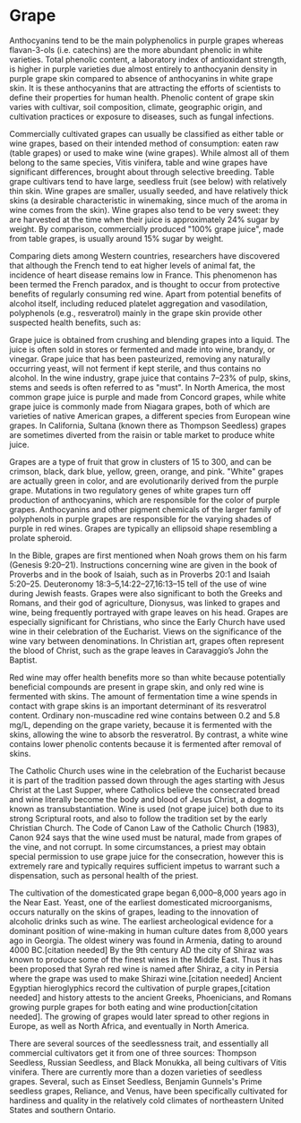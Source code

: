 # Grape

Anthocyanins tend to be the main polyphenolics in purple grapes whereas flavan-3-ols (i.e. catechins) are the more abundant phenolic in white varieties. Total phenolic content, a laboratory index of antioxidant strength, is higher in purple varieties due almost entirely to anthocyanin density in purple grape skin compared to absence of anthocyanins in white grape skin. It is these anthocyanins that are attracting the efforts of scientists to define their properties for human health. Phenolic content of grape skin varies with cultivar, soil composition, climate, geographic origin, and cultivation practices or exposure to diseases, such as fungal infections.

Commercially cultivated grapes can usually be classified as either table or wine grapes, based on their intended method of consumption: eaten raw (table grapes) or used to make wine (wine grapes). While almost all of them belong to the same species, Vitis vinifera, table and wine grapes have significant differences, brought about through selective breeding. Table grape cultivars tend to have large, seedless fruit (see below) with relatively thin skin. Wine grapes are smaller, usually seeded, and have relatively thick skins (a desirable characteristic in winemaking, since much of the aroma in wine comes from the skin). Wine grapes also tend to be very sweet: they are harvested at the time when their juice is approximately 24% sugar by weight. By comparison, commercially produced "100% grape juice", made from table grapes, is usually around 15% sugar by weight.

Comparing diets among Western countries, researchers have discovered that although the French tend to eat higher levels of animal fat, the incidence of heart disease remains low in France. This phenomenon has been termed the French paradox, and is thought to occur from protective benefits of regularly consuming red wine. Apart from potential benefits of alcohol itself, including reduced platelet aggregation and vasodilation, polyphenols (e.g., resveratrol) mainly in the grape skin provide other suspected health benefits, such as:

Grape juice is obtained from crushing and blending grapes into a liquid. The juice is often sold in stores or fermented and made into wine, brandy, or vinegar. Grape juice that has been pasteurized, removing any naturally occurring yeast, will not ferment if kept sterile, and thus contains no alcohol. In the wine industry, grape juice that contains 7–23% of pulp, skins, stems and seeds is often referred to as "must". In North America, the most common grape juice is purple and made from Concord grapes, while white grape juice is commonly made from Niagara grapes, both of which are varieties of native American grapes, a different species from European wine grapes. In California, Sultana (known there as Thompson Seedless) grapes are sometimes diverted from the raisin or table market to produce white juice.

Grapes are a type of fruit that grow in clusters of 15 to 300, and can be crimson, black, dark blue, yellow, green, orange, and pink. "White" grapes are actually green in color, and are evolutionarily derived from the purple grape. Mutations in two regulatory genes of white grapes turn off production of anthocyanins, which are responsible for the color of purple grapes. Anthocyanins and other pigment chemicals of the larger family of polyphenols in purple grapes are responsible for the varying shades of purple in red wines. Grapes are typically an ellipsoid shape resembling a prolate spheroid.

In the Bible, grapes are first mentioned when Noah grows them on his farm (Genesis 9:20–21). Instructions concerning wine are given in the book of Proverbs and in the book of Isaiah, such as in Proverbs 20:1 and Isaiah 5:20–25. Deuteronomy 18:3–5,14:22–27,16:13–15 tell of the use of wine during Jewish feasts. Grapes were also significant to both the Greeks and Romans, and their god of agriculture, Dionysus, was linked to grapes and wine, being frequently portrayed with grape leaves on his head. Grapes are especially significant for Christians, who since the Early Church have used wine in their celebration of the Eucharist. Views on the significance of the wine vary between denominations. In Christian art, grapes often represent the blood of Christ, such as the grape leaves in Caravaggio’s John the Baptist.

Red wine may offer health benefits more so than white because potentially beneficial compounds are present in grape skin, and only red wine is fermented with skins. The amount of fermentation time a wine spends in contact with grape skins is an important determinant of its resveratrol content. Ordinary non-muscadine red wine contains between 0.2 and 5.8 mg/L, depending on the grape variety, because it is fermented with the skins, allowing the wine to absorb the resveratrol. By contrast, a white wine contains lower phenolic contents because it is fermented after removal of skins.

The Catholic Church uses wine in the celebration of the Eucharist because it is part of the tradition passed down through the ages starting with Jesus Christ at the Last Supper, where Catholics believe the consecrated bread and wine literally become the body and blood of Jesus Christ, a dogma known as transubstantiation. Wine is used (not grape juice) both due to its strong Scriptural roots, and also to follow the tradition set by the early Christian Church. The Code of Canon Law of the Catholic Church (1983), Canon 924 says that the wine used must be natural, made from grapes of the vine, and not corrupt. In some circumstances, a priest may obtain special permission to use grape juice for the consecration, however this is extremely rare and typically requires sufficient impetus to warrant such a dispensation, such as personal health of the priest.

The cultivation of the domesticated grape began 6,000–8,000 years ago in the Near East. Yeast, one of the earliest domesticated microorganisms, occurs naturally on the skins of grapes, leading to the innovation of alcoholic drinks such as wine. The earliest archeological evidence for a dominant position of wine-making in human culture dates from 8,000 years ago in Georgia. The oldest winery was found in Armenia, dating to around 4000 BC.[citation needed] By the 9th century AD the city of Shiraz was known to produce some of the finest wines in the Middle East. Thus it has been proposed that Syrah red wine is named after Shiraz, a city in Persia where the grape was used to make Shirazi wine.[citation needed] Ancient Egyptian hieroglyphics record the cultivation of purple grapes,[citation needed] and history attests to the ancient Greeks, Phoenicians, and Romans growing purple grapes for both eating and wine production[citation needed]. The growing of grapes would later spread to other regions in Europe, as well as North Africa, and eventually in North America.

There are several sources of the seedlessness trait, and essentially all commercial cultivators get it from one of three sources: Thompson Seedless, Russian Seedless, and Black Monukka, all being cultivars of Vitis vinifera. There are currently more than a dozen varieties of seedless grapes. Several, such as Einset Seedless, Benjamin Gunnels's Prime seedless grapes, Reliance, and Venus, have been specifically cultivated for hardiness and quality in the relatively cold climates of northeastern United States and southern Ontario.